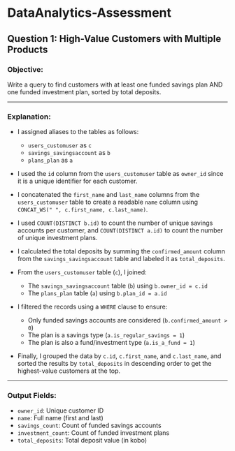 # DataAnalytics-Assessment

## Question 1: High-Value Customers with Multiple Products

###  Objective:
Write a query to find customers with at least one funded savings plan AND one funded investment plan, sorted by total deposits.

---

###  Explanation:

- I assigned aliases to the tables as follows:
  - `users_customuser` as `c`
  - `savings_savingsaccount` as `b`
  - `plans_plan` as `a`

- I used the `id` column from the `users_customuser` table as `owner_id` since it is a unique identifier for each customer.

- I concatenated the `first_name` and `last_name` columns from the `users_customuser` table to create a readable `name` column using `CONCAT_WS(" ", c.first_name, c.last_name)`.

- I used `COUNT(DISTINCT b.id)` to count the number of unique savings accounts per customer, and `COUNT(DISTINCT a.id)` to count the number of unique investment plans.

- I calculated the total deposits by summing the `confirmed_amount` column from the `savings_savingsaccount` table and labeled it as `total_deposits`.

- From the `users_customuser` table (`c`), I joined:
  - The `savings_savingsaccount` table (`b`) using `b.owner_id = c.id`
  - The `plans_plan` table (`a`) using `b.plan_id = a.id`

- I filtered the records using a `WHERE` clause to ensure:
  - Only funded savings accounts are considered (`b.confirmed_amount > 0`)
  - The plan is a savings type (`a.is_regular_savings = 1`)
  - The plan is also a fund/investment type (`a.is_a_fund = 1`)

- Finally, I grouped the data by `c.id`, `c.first_name`, and `c.last_name`, and sorted the results by `total_deposits` in descending order to get the highest-value customers at the top.

---

###  Output Fields:
- `owner_id`: Unique customer ID
- `name`: Full name (first and last)
- `savings_count`: Count of funded savings accounts
- `investment_count`: Count of funded investment plans
- `total_deposits`: Total deposit value (in kobo)
